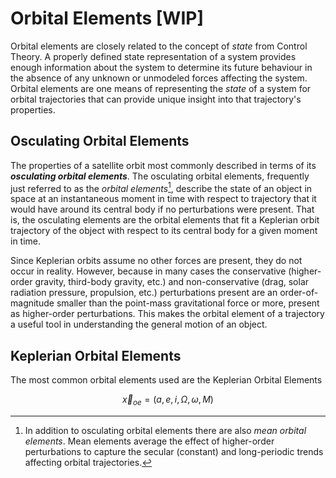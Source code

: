 # Orbital Elements [WIP]

Orbital elements are closely related to the concept of _state_ from Control 
Theory.  A properly defined state representation of a system provides enough 
information about the system to determine its future behaviour in the 
absence of any unknown or unmodeled forces affecting the system. Orbital 
elements are one means of representing the _state_ of a system for 
orbital trajectories that can provide unique insight into that trajectory's
properties.

## Osculating Orbital Elements

The properties of a satellite orbit most commonly described in terms of its
_**osculating orbital elements**_. The osculating orbital elements,
frequently just referred to as the _orbital elements_[^1], describe the
state of an object in space at an instantaneous moment in
time with respect to trajectory that it would have around its central body if
no perturbations were present. That is, the osculating elements are the
orbital elements that fit a Keplerian orbit trajectory of the object with
respect to its central body for a given moment in time.

Since Keplerian orbits assume no other forces are present, they do not occur in
reality. However, because in many cases the conservative (higher-order
gravity, third-body gravity, etc.) and non-conservative (drag, solar radiation
pressure, propulsion, etc.) perturbations present are an order-of-magnitude
smaller than the point-mass gravitational force or more, present as
higher-order perturbations. This makes the orbital element of a trajectory a
useful tool in understanding the general motion of an object.

[^1]: In addition to osculating orbital elements there are also _mean
orbital elements_. Mean elements average the effect of higher-order
perturbations to capture the secular (constant) and long-periodic trends
affecting orbital trajectories.

## Keplerian Orbital Elements

The most common orbital elements used are the Keplerian Orbital Elements

$$
\vec{x}_{oe} = (a, e, i, \Omega, \omega, M)
$$